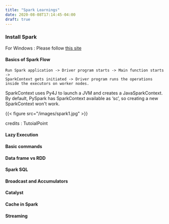 ```yaml
---
title: "Spark Learnings"
date: 2020-08-08T17:14:45-04:00
draft: true
---
```


### Install Spark ###
For Windows : Please follow [this site](https://phoenixnap.com/kb/install-spark-on-windows-10)

#### Basics of Spark Flow ####
```
Run Spark application -> Driver program starts -> Main function starts ->  
SparkContext gets initiated -> Driver program runs the operations inside the executors on worker nodes.
```

SparkContext uses Py4J to launch a JVM and creates a JavaSparkContext. 
By default, PySpark has SparkContext available as ‘sc’, so creating a new SparkContext won't work.

{{< figure src="/images/spark1.jpg" >}}

credits : TutoialPoint

#### Lazy Execution ####

#### Basic commands ####

#### Data frame vs RDD ####

#### Spark SQL ####

#### Broadcast and Accumulators ####

#### Catalyst ####

#### Cache in Spark ####

#### Streaming ####